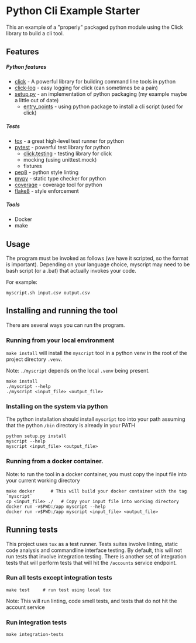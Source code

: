 # Python Cli Example Starter


This an example of a "properly" packaged python module using the Click library to build a cli tool.



Features
----------

##### Python features
* [click](https://click.palletsprojects.com/en/7.x/) - A powerful library for building command line tools in python
* [click-log](https://click-log.readthedocs.io/en/stable/) - easy logging for click (can sometimes be a pain)
* [setup.py](https://python-packaging.readthedocs.io/en/latest/minimal.html) - an implementation of python packaging (my example maybe a little out of date)
    * [entry_points](https://python-packaging.readthedocs.io/en/latest/command-line-scripts.html) - using python package to install a cli script (used for click)

##### Tests
* [tox](https://tox.readthedocs.io/en/latest/) - a great high-level test runner for python
* [pytest](https://docs.pytest.org/en/stable/) - powerful test library for python
    * [click.testing](https://click.palletsprojects.com/en/7.x/testing/) - testing library for click
    * mocking (using unittest.mock)
    * fixtures
* [pep8](https://pypi.org/project/pep8/) - python style linting
* [mypy](http://mypy-lang.org/) - static type checker for python
* [coverage](https://coverage.readthedocs.io/en/coverage-5.3/) - coverage tool for python
* [flake8](https://flake8.pycqa.org/en/latest/) - style enforcement

##### Tools
* Docker
* make


## Usage

The program must be invoked as follows (we have it scripted, so the format is important). Depending on your language choice, myscript may need to be bash script (or a .bat) that actually invokes your code.

For example:
```shell script
myscript.sh input.csv output.csv
```

## Installing and running the tool

There are several ways you can run the program. 

### Running from your local environment
`make install` will install the `myscript` tool in a python venv in the root
of the project directory `.venv`.

Note: `./myscript` depends on the local `.venv` being present.

```shell script
make install 
./myscript --help
./myscript <input_file> <output_file>
```

### Installing on the system via python

The python installation should install `myscript` too into your path assuming 
that the python `/bin` directory is already in your PATH

```shell script
python setup.py install
myscript --help
myscript <input_file> <output_file>
```

### Running from a docker container.

Note: to run the tool in a docker container, you must copy the input file into 
your current working directory

```shell script
make docker      # This will build your docker container with the tag `myscript` 
cp <input_file> ./   # Copy your input file into working directory
docker run -v$PWD:/app myscript --help
docker run -v$PWD:/app myscript <input_file> <output_file>
```

## Running tests

This project uses `tox` as a test runner. Tests suites involve linting, static code analysis
and commandline interface testing. By default, this will not run tests that involve integration
testing. There is another set of integration tests that will perform tests that will hit
the `/accounts` service endpoint.


### Run all tests except integration tests
```shell script
make test     # run test using local tox
```

Note: This will run linting, code smell tests, and tests that do not hit the account service

### Run integration tests
```shell script
make integration-tests
```


